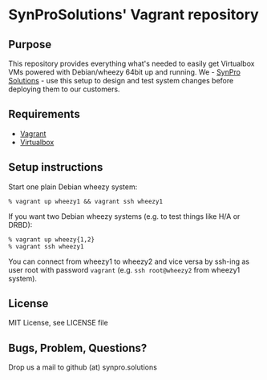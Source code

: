 # SynProSolutions' Vagrant repository

## Purpose

This repository provides everything what's needed to easily get Virtualbox VMs powered with Debian/wheezy 64bit up and running.
We - [SynPro Solutions](http://synpro-solutions.com/) - use this setup to design and test system changes before deploying them to our customers.

## Requirements

* [Vagrant](http://www.vagrantup.com/)
* [Virtualbox](https://www.virtualbox.org/)

## Setup instructions

Start one plain Debian wheezy system:

```
% vagrant up wheezy1 && vagrant ssh wheezy1
```

If you want two Debian wheezy systems (e.g. to test things like H/A or DRBD):

```
% vagrant up wheezy{1,2}
% vagrant ssh wheezy1
```

You can connect from wheezy1 to wheezy2 and vice versa by ssh-ing as user root with password `vagrant` (e.g. `ssh root@wheezy2` from wheezy1 system).

## License

MIT License, see LICENSE file

## Bugs, Problem, Questions?

Drop us a mail to github (at) synpro.solutions
